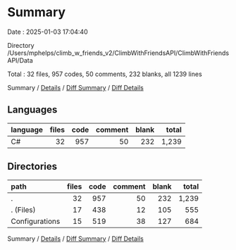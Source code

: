 # Summary

Date : 2025-01-03 17:04:40

Directory /Users/mphelps/climb_w_friends_v2/ClimbWithFriendsAPI/ClimbWithFriendsAPI/Data

Total : 32 files,  957 codes, 50 comments, 232 blanks, all 1239 lines

Summary / [Details](details.md) / [Diff Summary](diff.md) / [Diff Details](diff-details.md)

## Languages
| language | files | code | comment | blank | total |
| :--- | ---: | ---: | ---: | ---: | ---: |
| C# | 32 | 957 | 50 | 232 | 1,239 |

## Directories
| path | files | code | comment | blank | total |
| :--- | ---: | ---: | ---: | ---: | ---: |
| . | 32 | 957 | 50 | 232 | 1,239 |
| . (Files) | 17 | 438 | 12 | 105 | 555 |
| Configurations | 15 | 519 | 38 | 127 | 684 |

Summary / [Details](details.md) / [Diff Summary](diff.md) / [Diff Details](diff-details.md)